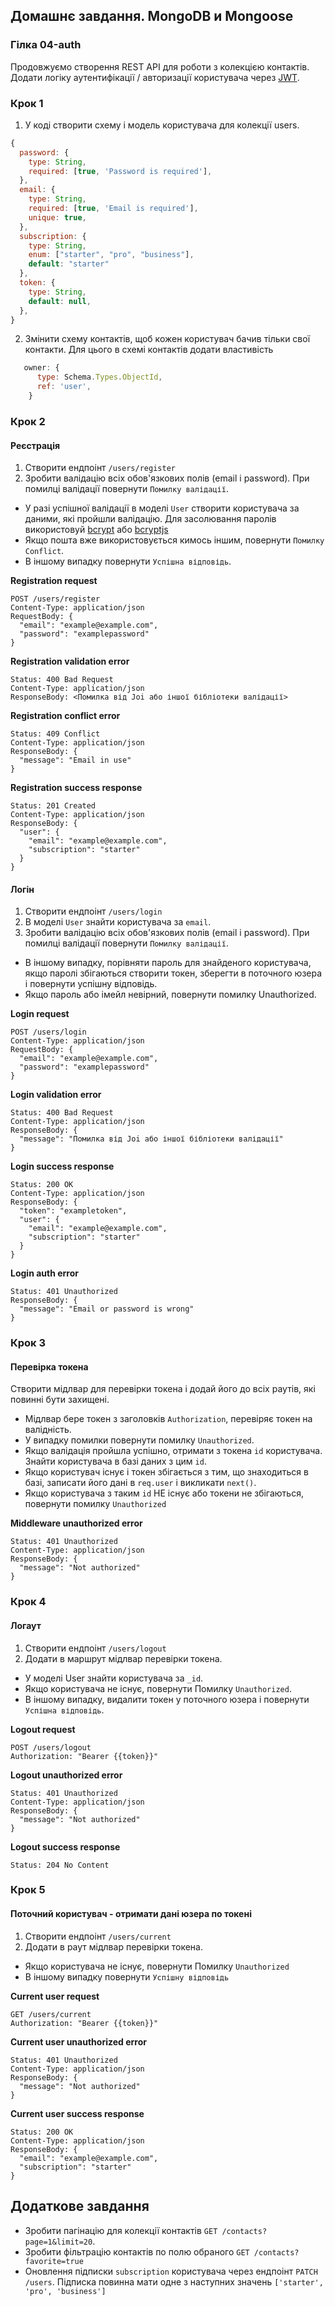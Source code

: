 ## Домашнє завдання. MongoDB и Mongoose

### Гілка 04-auth

Продовжуємо створення REST API для роботи з колекцією контактів. Додати логіку аутентифікації / авторизації користувача через [JWT](https://jwt.io/).

### Крок 1

1. У коді створити схему і модель користувача для колекції users.

```js
{
  password: {
    type: String,
    required: [true, 'Password is required'],
  },
  email: {
    type: String,
    required: [true, 'Email is required'],
    unique: true,
  },
  subscription: {
    type: String,
    enum: ["starter", "pro", "business"],
    default: "starter"
  },
  token: {
    type: String,
    default: null,
  },
}
```

2. Змінити схему контактів, щоб кожен користувач бачив тільки свої контакти. Для цього в схемі контактів додати властивість

```js
   owner: {
      type: Schema.Types.ObjectId,
      ref: 'user',
    }
```

### Крок 2

#### Реєстрація

1. Створити ендпоінт `/users/register `
2. Зробити валідацію всіх обов'язкових полів (email і password). При помилці валідації повернути `Помилку валідації`.

- У разі успішної валідації в моделі `User` створити користувача за даними, які пройшли валідацію. Для засолювання паролів використовуй [bcrypt](https://www.npmjs.com/package/bcrypt) або [bcryptjs](https://www.npmjs.com/package/bcryptjs)
- Якщо пошта вже використовується кимось іншим, повернути `Помилку Conflict`.
- В іншому випадку повернути `Успішна відповідь`.

**Registration request**

```shell
POST /users/register
Content-Type: application/json
RequestBody: {
  "email": "example@example.com",
  "password": "examplepassword"
}
```

**Registration validation error**

```shell
Status: 400 Bad Request
Content-Type: application/json
ResponseBody: <Помилка від Joi або іншої бібліотеки валідації>
```

**Registration conflict error**

```shell
Status: 409 Conflict
Content-Type: application/json
ResponseBody: {
  "message": "Email in use"
}
```

**Registration success response**

```shell
Status: 201 Created
Content-Type: application/json
ResponseBody: {
  "user": {
    "email": "example@example.com",
    "subscription": "starter"
  }
}
```

#### Логін

1. Створити ендпоінт `/users/login`
2. В моделі `User` знайти користувача за `email`.
3. Зробити валідацію всіх обов'язкових полів (email і password). При помилці валідації повернути `Помилку валідації`.

- В іншому випадку, порівняти пароль для знайденого користувача, якщо паролі збігаються створити токен, зберегти в поточного юзера і повернути успішну відповідь.
- Якщо пароль або імейл невірний, повернути помилку Unauthorized.

**Login request**

```shell
POST /users/login
Content-Type: application/json
RequestBody: {
  "email": "example@example.com",
  "password": "examplepassword"
}
```

**Login validation error**

```shell
Status: 400 Bad Request
Content-Type: application/json
ResponseBody: {
  "message": "Помилка від Joi або іншої бібліотеки валідації"
}
```

**Login success response**

```shell
Status: 200 OK
Content-Type: application/json
ResponseBody: {
  "token": "exampletoken",
  "user": {
    "email": "example@example.com",
    "subscription": "starter"
  }
}
```

**Login auth error**

```shell
Status: 401 Unauthorized
ResponseBody: {
  "message": "Email or password is wrong"
}
```

### Крок 3

#### Перевірка токена

Створити мідлвар для перевірки токена і додай його до всіх раутів, які повинні бути захищені.

- Мідлвар бере токен з заголовків `Authorization`, перевіряє токен на валідність.
- У випадку помилки повернути помилку `Unauthorized`.
- Якщо валідація пройшла успішно, отримати з токена `id` користувача. Знайти користувача в базі даних з цим `id`.
- Якщо користувач існує і токен збігається з тим, що знаходиться в базі, записати його дані в `req.user` і викликати `next()`.
- Якщо користувача з таким `id` НЕ існує або токени не збігаються, повернути помилку `Unauthorized`

**Middleware unauthorized error**

```shell
Status: 401 Unauthorized
Content-Type: application/json
ResponseBody: {
  "message": "Not authorized"
}
```

### Крок 4

#### Логаут

1. Створити ендпоінт `/users/logout`
2. Додати в маршрут мідлвар перевірки токена.

- У моделі User знайти користувача за `_id`.
- Якщо користувача не існує, повернути Помилку `Unauthorized`.
- В іншому випадку, видалити токен у поточного юзера і повернути `Успішна відповідь`.

**Logout request**

```shell
POST /users/logout
Authorization: "Bearer {{token}}"
```

**Logout unauthorized error**

```shell
Status: 401 Unauthorized
Content-Type: application/json
ResponseBody: {
  "message": "Not authorized"
}
```

**Logout success response**

```shell
Status: 204 No Content
```

### Крок 5

#### Поточний користувач - отримати дані юзера по токені

1. Створити ендпоінт `/users/current`
2. Додати в раут мідлвар перевірки токена.

- Якщо користувача не існує, повернути Помилку `Unauthorized`
- В іншому випадку повернути `Успішну відповідь`

**Current user request**

```shell
GET /users/current
Authorization: "Bearer {{token}}"
```

**Current user unauthorized error**

```shell
Status: 401 Unauthorized
Content-Type: application/json
ResponseBody: {
  "message": "Not authorized"
}
```

**Current user success response**

```shell
Status: 200 OK
Content-Type: application/json
ResponseBody: {
  "email": "example@example.com",
  "subscription": "starter"
}
```

## Додаткове завдання

- Зробити пагінацію для колекції контактів `GET /contacts?page=1&limit=20`.
- Зробити фільтрацію контактів по полю обраного `GET /contacts?favorite=true`
- Оновлення підписки `subscription` користувача через ендпоінт `PATCH /users`. Підписка повинна мати одне з наступних значень `['starter', 'pro', 'business']`
